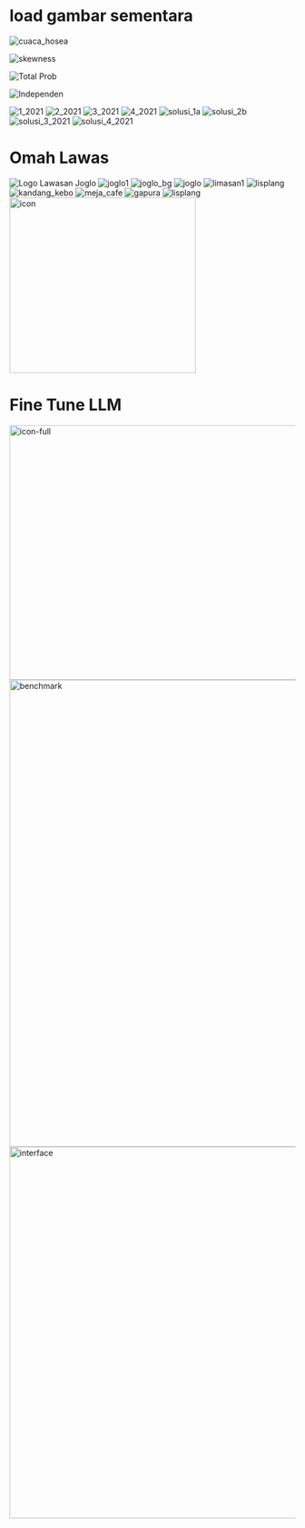 # load gambar sementara
![cuaca_hosea](https://github.com/user-attachments/assets/f8e5623a-91d1-4c16-900e-324ba9289eb9)

![skewness](https://github.com/user-attachments/assets/01b687be-67c6-4b25-8e02-41092ea43e6d)

![Total Prob](https://github.com/user-attachments/assets/e7b243ee-4bc3-4ffc-88f9-4e275d3a7256)

![Independen](https://github.com/user-attachments/assets/5bced8ff-0cd1-4d94-9e96-fbf878573f86)

![1_2021](https://github.com/user-attachments/assets/32b11b51-c477-4f87-960e-6360c90d17b8)
![2_2021](https://github.com/user-attachments/assets/537aecb0-efac-4fab-a8bd-721c15b1c369)
![3_2021](https://github.com/user-attachments/assets/62e9b9e5-95f2-40a1-969e-1d67546af3ee)
![4_2021](https://github.com/user-attachments/assets/0af8bd4a-7cca-4e99-a992-e5fcc5d26698)
![solusi_1a](https://github.com/user-attachments/assets/d0b8e1b7-72ec-4183-8864-bde97b247621)
![solusi_2b](https://github.com/user-attachments/assets/1f761f36-7428-4b52-b2b1-fb05ed448bec)
![solusi_3_2021](https://github.com/user-attachments/assets/767aa9b5-dc1a-4c39-9d92-f55386fea75a)
![solusi_4_2021](https://github.com/user-attachments/assets/be46ffd7-1884-4c67-9ee4-19fc32eb78a1)

# Omah Lawas
![Logo Lawasan Joglo](https://github.com/user-attachments/assets/0a73dd70-e2dc-4f0e-831b-5124a7247124)
![joglo1](https://github.com/user-attachments/assets/1e4d7ca3-9290-408c-8225-bdb81090fcde)
![joglo_bg](https://github.com/user-attachments/assets/06c5ec8b-82f2-47a3-9af8-c575b6a0bdbd)
![joglo](https://github.com/user-attachments/assets/a1490962-1b50-455b-8e01-b4605de2f9f2)
![limasan1](https://github.com/user-attachments/assets/80e427ef-c69a-44fc-80c9-0bd03746ce35)
![lisplang](https://github.com/user-attachments/assets/0de365f7-4bdc-4abd-b780-3cc7ba777215)
![kandang_kebo](https://github.com/user-attachments/assets/bcfa98b7-5f78-46ec-957a-6965046c2f3c)
![meja_cafe](https://github.com/user-attachments/assets/ed727914-3594-4873-b57a-401f4cff39ed)
![gapura](https://github.com/user-attachments/assets/0495caad-41bf-4b3a-86a4-a239ea6ae26a)
![lisplang](https://github.com/user-attachments/assets/f62eaead-f4fd-40a4-9130-aa35cb751574)
<img width="328" height="309" alt="icon" src="https://github.com/user-attachments/assets/15349020-096c-4c47-8022-749a6b0593c1" />

# Fine Tune LLM
<img width="557" height="448" alt="icon-full" src="https://github.com/user-attachments/assets/d368df8b-d7c2-4988-808f-f689be2b0f00" />
<img width="1294" height="822" alt="benchmark" src="https://github.com/user-attachments/assets/54dcd733-1eb7-4f54-a2d4-c4917e9e749f" />
<img width="1892" height="654" alt="interface" src="https://github.com/user-attachments/assets/32e8c8a1-8871-4560-985c-6dfb20892e0b" />
